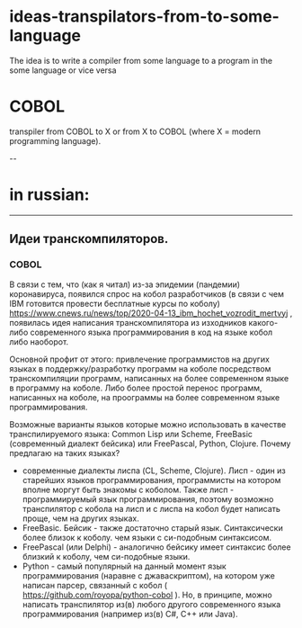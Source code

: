 # ideas-transpilators-from-to-some-language 
The idea is to write a compiler from some language to a program in the some language or vice versa

# COBOL

transpiler from COBOL to X or from X to COBOL (where X = modern programming language).

--

# in russian:

---
## Идеи транскомпиляторов.

### COBOL

В связи с тем, что (как я читал) из-за эпидемии (пандемии) коронавируса, появился спрос на кобол разработчиков (в связи с чем IBM готовится провести бесплатные курсы по коболу) https://www.cnews.ru/news/top/2020-04-13_ibm_hochet_vozrodit_mertvyj , появилась идея написания транскомпилятора из изходников какого-либо современного языка программирования в код на языке кобол либо наоборот.

Основной профит от этого: привлечение программистов на других языках в поддержку/разработку программ на коболе посредством транскомпиляции программ, написанных на более современном языке в программу на коболе. Либо более простой перенос программ, написанных на коболе, на проограммы на более современном языке программирования.

Возможные варианты языков которые можно использовать в качестве транспилируемого языка: Common Lisp или Scheme, FreeBasic (современный диалект бейсика) или FreePascal, Python, Clojure.
Почему предлагаю на таких языках?
- современные диалекты лиспа (CL, Scheme, Clojure). Лисп - один из старейших языков программирования, программисты на котором вполне моргут быть знакомы с коболом. Также лисп - программируемый язык программирования, поэтому возможно транспилятор с кобола на лисп и с лиспа на кобол будет написать проще, чем на других языках.
- FreeBasic. Бейсик - также достаточно старый язык. Синтаксически более близок к коболу. чем языки с си-подобным синтаксисом.
- FreePascal (или Delphi) - аналогично бейсику имеет синтаксис более близкий к коболу, чем си-подобные языки.
- Python - самый популярный на данный момент язык программирования (наравне с джаваскриптом), на котором уже написан парсер, связанный с кобол ( https://github.com/royopa/python-cobol ).
Но, в принципе, можно написать транспилятор из(в) любого другого современного языка программирования (например из(в) C#, C++ или Java).

